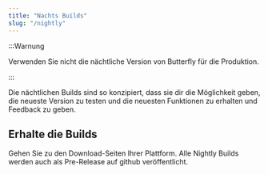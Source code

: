 ```yaml
---
title: "Nachts Builds"
slug: "/nightly"
---
```


:::Warnung

Verwenden Sie nicht die nächtliche Version von Butterfly für die Produktion.

:::

Die nächtlichen Builds sind so konzipiert, dass sie dir die Möglichkeit geben, die neueste Version zu testen und die neuesten Funktionen zu erhalten und Feedback zu geben.

## Erhalte die Builds

Gehen Sie zu den Download-Seiten Ihrer Plattform. Alle Nightly Builds werden auch als Pre-Release auf github veröffentlicht.
